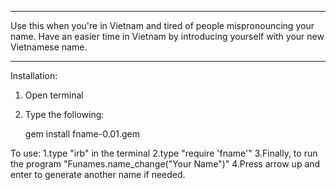 *******************************************************************************************
Use this when you're in Vietnam and tired of people mispronouncing your name.
Have an easier time in Vietnam by introducing yourself with your new Vietnamese name.
*******************************************************************************************

Installation:

1. Open terminal
2. Type the following: 

	gem install fname-0.01.gem

To use:
1.type "irb" in the terminal
2.type "require 'fname'"
3.Finally, to run the program  "Funames.name_change("Your Name")"
4.Press arrow up and enter to generate another name if needed.

